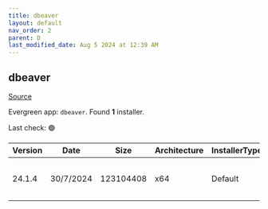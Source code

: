 ```yaml
---
title: dbeaver
layout: default
nav_order: 2
parent: D
last_modified_date: Aug 5 2024 at 12:39 AM
---
```


## dbeaver

[Source](https://github.com/dbeaver/dbeaver)

Evergreen app: `dbeaver`. Found **1** installer.

Last check: 🟢

| Version | Date      | Size      | Architecture | InstallerType | Type | URI                                                                                                                                                                                              |
| ------- | --------- | --------- | ------------ | ------------- | ---- | ------------------------------------------------------------------------------------------------------------------------------------------------------------------------------------------------ |
| 24.1.4  | 30/7/2024 | 123104408 | x64          | Default       | exe  | [https://github.com/dbeaver/dbeaver/releases/download/24.1.4/dbeaver-ce-24.1.4-x86_64-setup.exe](https://github.com/dbeaver/dbeaver/releases/download/24.1.4/dbeaver-ce-24.1.4-x86_64-setup.exe) |
